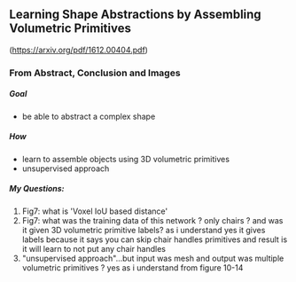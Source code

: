 Learning Shape Abstractions by Assembling Volumetric Primitives
---
(https://arxiv.org/pdf/1612.00404.pdf)


### From Abstract, Conclusion and Images

##### Goal
- be able to abstract a complex shape

##### How
- learn to assemble objects using 3D volumetric primitives
- unsupervised approach


##### My Questions:
1. Fig7: what is 'Voxel IoU based distance'
2. Fig7: what was the training data of this network ? only chairs ? and was it given 3D volumetric primitive labels? as i understand yes it gives labels because it says you can skip chair handles primitives and result is it will learn to not put any chair handles
3. "unsupervised approach"...but input was mesh and output was multiple volumetric primitives ? yes as i understand from figure 10-14


